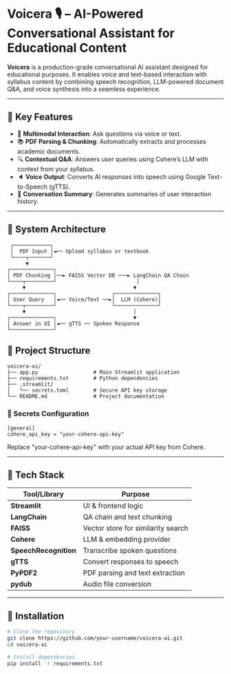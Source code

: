 # Voicera 🎙️ – AI-Powered Conversational Assistant for Educational Content

**Voicera** is a production-grade conversational AI assistant designed for educational purposes. It enables voice and text-based interaction with syllabus content by combining speech recognition, LLM-powered document Q&A, and voice synthesis into a seamless experience.

---

## 🧠 Key Features

- 🎤 **Multimodal Interaction**: Ask questions via voice or text.
- 📚 **PDF Parsing & Chunking**: Automatically extracts and processes academic documents.
- 🔍 **Contextual Q&A**: Answers user queries using Cohere’s LLM with context from your syllabus.
- 🔈 **Voice Output**: Converts AI responses into speech using Google Text-to-Speech (gTTS).
- 📄 **Conversation Summary**: Generates summaries of user interaction history.

---

## 🧩 System Architecture

```text
 ┌────────────┐
 │  PDF Input │◄── Upload syllabus or textbook
 └────┬───────┘
      ▼
┌──────────────┐
│ PDF Chunking │──► FAISS Vector DB ───► LangChain QA Chain
└────┬─────────┘                          │
     ▼                                   ▼
┌──────────────┐                  ┌──────────────┐
│ User Query   │◄── Voice/Text ──►│  LLM (Cohere)│
└────┬─────────┘                  └──────────────┘
     ▼                                   │
┌──────────────┐                         ▼
│ Answer in UI │◄── gTTS ── Spoken Response
└──────────────┘
```

## 📁 Project Structure
```
voicera-ai/
├── app.py                  # Main Streamlit application
├── requirements.txt        # Python dependencies
├── .streamlit/
│   └── secrets.toml        # Secure API key storage
└── README.md               # Project documentation
```
### 🔐 Secrets Configuration
```
[general]
cohere_api_key = "your-cohere-api-key"
```
Replace "your-cohere-api-key" with your actual API key from Cohere.

---

## 🧰 Tech Stack

| Tool/Library            | Purpose                                      |
|-------------------------|----------------------------------------------|
| **Streamlit**           | UI & frontend logic                          |
| **LangChain**           | QA chain and text chunking                   |
| **FAISS**               | Vector store for similarity search           |
| **Cohere**              | LLM & embedding provider                     |
| **SpeechRecognition**   | Transcribe spoken questions                  |
| **gTTS**                | Convert responses to speech                  |
| **PyPDF2**              | PDF parsing and text extraction              |
| **pydub**               | Audio file conversion                        |

---

## 📝 Installation

```bash
# Clone the repository
git clone https://github.com/your-username/voicera-ai.git
cd voicera-ai

# Install dependencies
pip install -r requirements.txt
